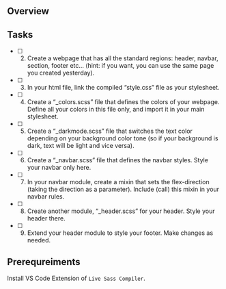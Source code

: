 ## Overview

## Tasks

- [ ] 2. Create a webpage that has all the standard regions: header, navbar, section, footer etc... (hint: if you want, you can use the same page you created yesterday).
- [ ] 3. In your html file, link the compiled “style.css” file as your stylesheet.
- [ ] 4. Create a “\_colors.scss” file that defines the colors of your webpage. Define all your colors in this file only, and import it in your main stylesheet.
- [ ] 5. Create a “\_darkmode.scss” file that switches the text color depending on your background color tone (so if your background is dark, text will be light and vice versa).
- [ ] 6. Create a “\_navbar.scss” file that defines the navbar styles. Style your navbar only here.
- [ ] 7. In your navbar module, create a mixin that sets the flex-direction (taking the direction as a parameter). Include (call) this mixin in your navbar rules.
- [ ] 8. Create another module, “\_header.scss” for your header. Style your header there.
- [ ] 9. Extend your header module to style your footer. Make changes as needed.

## Prerequreiments

Install VS Code Extension of `Live Sass Compiler`.

